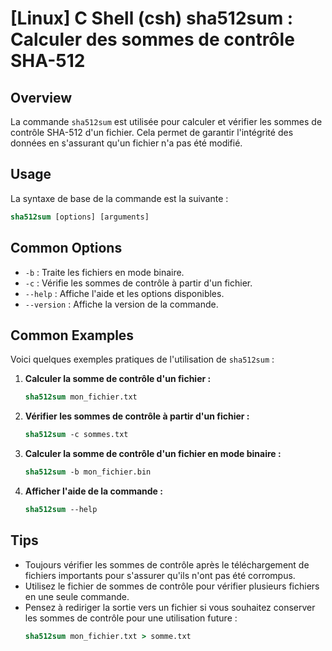 # [Linux] C Shell (csh) sha512sum : Calculer des sommes de contrôle SHA-512

## Overview
La commande `sha512sum` est utilisée pour calculer et vérifier les sommes de contrôle SHA-512 d'un fichier. Cela permet de garantir l'intégrité des données en s'assurant qu'un fichier n'a pas été modifié.

## Usage
La syntaxe de base de la commande est la suivante :

```csh
sha512sum [options] [arguments]
```

## Common Options
- `-b` : Traite les fichiers en mode binaire.
- `-c` : Vérifie les sommes de contrôle à partir d'un fichier.
- `--help` : Affiche l'aide et les options disponibles.
- `--version` : Affiche la version de la commande.

## Common Examples
Voici quelques exemples pratiques de l'utilisation de `sha512sum` :

1. **Calculer la somme de contrôle d'un fichier :**
   ```csh
   sha512sum mon_fichier.txt
   ```

2. **Vérifier les sommes de contrôle à partir d'un fichier :**
   ```csh
   sha512sum -c sommes.txt
   ```

3. **Calculer la somme de contrôle d'un fichier en mode binaire :**
   ```csh
   sha512sum -b mon_fichier.bin
   ```

4. **Afficher l'aide de la commande :**
   ```csh
   sha512sum --help
   ```

## Tips
- Toujours vérifier les sommes de contrôle après le téléchargement de fichiers importants pour s'assurer qu'ils n'ont pas été corrompus.
- Utilisez le fichier de sommes de contrôle pour vérifier plusieurs fichiers en une seule commande.
- Pensez à rediriger la sortie vers un fichier si vous souhaitez conserver les sommes de contrôle pour une utilisation future :
  ```csh
  sha512sum mon_fichier.txt > somme.txt
  ```